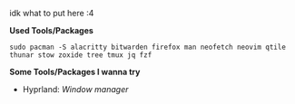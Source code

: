 idk what to put here :4



**Used Tools/Packages**

```sudo pacman -S alacritty bitwarden firefox man neofetch neovim qtile thunar stow zoxide tree tmux jq fzf```

**Some Tools/Packages I wanna try**

 - Hyprland: *Window manager*

